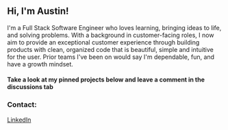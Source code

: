 ## Hi, I'm Austin!

I'm a Full Stack Software Engineer who loves learning, bringing ideas to life, and solving problems. With a background in customer-facing roles, I now aim to provide an exceptional customer experience through building products with clean, organized code that is beautiful, simple and intuitive for the user. Prior teams I've been on would say I'm dependable, fun, and have a growth mindset. 

#### Take a look at my pinned projects below and leave a comment in the discussions tab

### Contact:
[LinkedIn](https://www.linkedin.com/in/austin-carman/)




